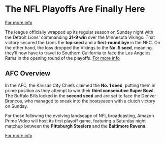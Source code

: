 # The NFL Playoffs Are Finally Here

[For more info](https://webseriesrview.com/2024-nfl-playoff-bracket/)

The league officially wrapped up its regular season on Sunday night with the Detroit Lions' commanding **31-9 win** over the Minnesota Vikings. That victory secured the Lions the **top seed** and a **first-round bye** in the NFC. On the other hand, the loss dropped the Vikings to the **No. 5 seed**, meaning they’ll now have to travel to Southern California to face the Los Angeles Rams in the opening round of the playoffs.
[For more info](https://webseriesrview.com/2024-nfl-playoff-bracket/)

## AFC Overview

In the AFC, the Kansas City Chiefs claimed the **No. 1 seed**, putting them in prime position as they attempt to win their **third consecutive Super Bowl**. The Buffalo Bills locked in the **second seed** and are set to face the Denver Broncos, who managed to sneak into the postseason with a clutch victory on Sunday. 

For those following the evolving landscape of NFL broadcasting, Amazon Prime Video will host its first playoff game, featuring a Saturday night matchup between the **Pittsburgh Steelers** and the **Baltimore Ravens**.

[For more info](https://webseriesrview.com/2024-nfl-playoff-bracket/)
